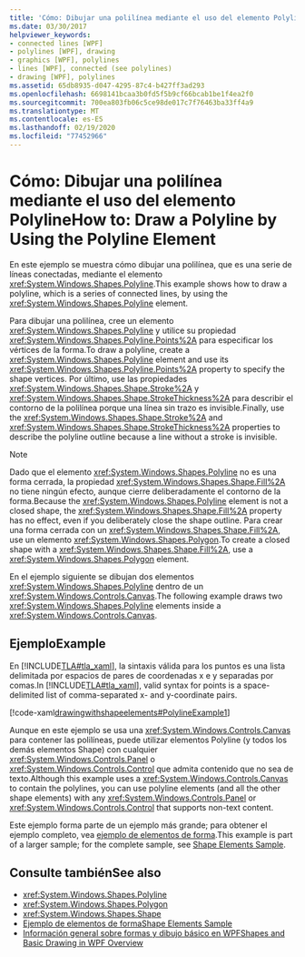 ```yaml
---
title: 'Cómo: Dibujar una polilínea mediante el uso del elemento Polyline'
ms.date: 03/30/2017
helpviewer_keywords:
- connected lines [WPF]
- polylines [WPF], drawing
- graphics [WPF], polylines
- lines [WPF], connected (see polylines)
- drawing [WPF], polylines
ms.assetid: 65db8935-d047-4295-87c4-b427ff3ad293
ms.openlocfilehash: 6698141bcaa3b0fd5f5b9cf66bcab1be1f4ea2f0
ms.sourcegitcommit: 700ea803fb06c5ce98de017c7f76463ba33ff4a9
ms.translationtype: MT
ms.contentlocale: es-ES
ms.lasthandoff: 02/19/2020
ms.locfileid: "77452966"
---
```

# <a name="how-to-draw-a-polyline-by-using-the-polyline-element"></a><span data-ttu-id="bcbef-102">Cómo: Dibujar una polilínea mediante el uso del elemento Polyline</span><span class="sxs-lookup"><span data-stu-id="bcbef-102">How to: Draw a Polyline by Using the Polyline Element</span></span>
<span data-ttu-id="bcbef-103">En este ejemplo se muestra cómo dibujar una polilínea, que es una serie de líneas conectadas, mediante el elemento <xref:System.Windows.Shapes.Polyline>.</span><span class="sxs-lookup"><span data-stu-id="bcbef-103">This example shows how to draw a polyline, which is a series of connected lines, by using the <xref:System.Windows.Shapes.Polyline> element.</span></span>  
  
 <span data-ttu-id="bcbef-104">Para dibujar una polilínea, cree un elemento <xref:System.Windows.Shapes.Polyline> y utilice su propiedad <xref:System.Windows.Shapes.Polyline.Points%2A> para especificar los vértices de la forma.</span><span class="sxs-lookup"><span data-stu-id="bcbef-104">To draw a polyline, create a <xref:System.Windows.Shapes.Polyline> element and use its <xref:System.Windows.Shapes.Polyline.Points%2A> property to specify the shape vertices.</span></span> <span data-ttu-id="bcbef-105">Por último, use las propiedades <xref:System.Windows.Shapes.Shape.Stroke%2A> y <xref:System.Windows.Shapes.Shape.StrokeThickness%2A> para describir el contorno de la polilínea porque una línea sin trazo es invisible.</span><span class="sxs-lookup"><span data-stu-id="bcbef-105">Finally, use the <xref:System.Windows.Shapes.Shape.Stroke%2A> and <xref:System.Windows.Shapes.Shape.StrokeThickness%2A> properties to describe the polyline outline because a line without a stroke is invisible.</span></span>  
  
> [!NOTE]
> <span data-ttu-id="bcbef-106">Dado que el elemento <xref:System.Windows.Shapes.Polyline> no es una forma cerrada, la propiedad <xref:System.Windows.Shapes.Shape.Fill%2A> no tiene ningún efecto, aunque cierre deliberadamente el contorno de la forma.</span><span class="sxs-lookup"><span data-stu-id="bcbef-106">Because the <xref:System.Windows.Shapes.Polyline> element is not a closed shape, the <xref:System.Windows.Shapes.Shape.Fill%2A> property has no effect, even if you deliberately close the shape outline.</span></span> <span data-ttu-id="bcbef-107">Para crear una forma cerrada con un <xref:System.Windows.Shapes.Shape.Fill%2A>, use un elemento <xref:System.Windows.Shapes.Polygon>.</span><span class="sxs-lookup"><span data-stu-id="bcbef-107">To create a closed shape with a <xref:System.Windows.Shapes.Shape.Fill%2A>, use a <xref:System.Windows.Shapes.Polygon> element.</span></span>  
  
 <span data-ttu-id="bcbef-108">En el ejemplo siguiente se dibujan dos elementos <xref:System.Windows.Shapes.Polyline> dentro de un <xref:System.Windows.Controls.Canvas>.</span><span class="sxs-lookup"><span data-stu-id="bcbef-108">The following example draws two <xref:System.Windows.Shapes.Polyline> elements inside a <xref:System.Windows.Controls.Canvas>.</span></span>  
  
## <a name="example"></a><span data-ttu-id="bcbef-109">Ejemplo</span><span class="sxs-lookup"><span data-stu-id="bcbef-109">Example</span></span>  
 <span data-ttu-id="bcbef-110">En [!INCLUDE[TLA#tla_xaml](../../../../includes/tlasharptla-xaml-md.md)], la sintaxis válida para los puntos es una lista delimitada por espacios de pares de coordenadas x e y separadas por comas.</span><span class="sxs-lookup"><span data-stu-id="bcbef-110">In [!INCLUDE[TLA#tla_xaml](../../../../includes/tlasharptla-xaml-md.md)], valid syntax for points is a space-delimited list of comma-separated x- and y-coordinate pairs.</span></span>  
  
 [!code-xaml[drawingwithshapeelements#PolylineExample1](~/samples/snippets/csharp/VS_Snippets_Wpf/DrawingWithShapeElements/CS/polylineexample.xaml#polylineexample1)]  
  
 <span data-ttu-id="bcbef-111">Aunque en este ejemplo se usa una <xref:System.Windows.Controls.Canvas> para contener las polilíneas, puede utilizar elementos Polyline (y todos los demás elementos Shape) con cualquier <xref:System.Windows.Controls.Panel> o <xref:System.Windows.Controls.Control> que admita contenido que no sea de texto.</span><span class="sxs-lookup"><span data-stu-id="bcbef-111">Although this example uses a <xref:System.Windows.Controls.Canvas> to contain the polylines, you can use polyline elements (and all the other shape elements) with any <xref:System.Windows.Controls.Panel> or <xref:System.Windows.Controls.Control> that supports non-text content.</span></span>  
  
 <span data-ttu-id="bcbef-112">Este ejemplo forma parte de un ejemplo más grande; para obtener el ejemplo completo, vea [ejemplo de elementos de forma](https://github.com/Microsoft/WPF-Samples/tree/master/Graphics/ShapeElements).</span><span class="sxs-lookup"><span data-stu-id="bcbef-112">This example is part of a larger sample; for the complete sample, see [Shape Elements Sample](https://github.com/Microsoft/WPF-Samples/tree/master/Graphics/ShapeElements).</span></span>  
  
## <a name="see-also"></a><span data-ttu-id="bcbef-113">Consulte también</span><span class="sxs-lookup"><span data-stu-id="bcbef-113">See also</span></span>

- <xref:System.Windows.Shapes.Polyline>
- <xref:System.Windows.Shapes.Polygon>
- <xref:System.Windows.Shapes.Shape>
- [<span data-ttu-id="bcbef-114">Ejemplo de elementos de forma</span><span class="sxs-lookup"><span data-stu-id="bcbef-114">Shape Elements Sample</span></span>](https://github.com/Microsoft/WPF-Samples/tree/master/Graphics/ShapeElements)
- [<span data-ttu-id="bcbef-115">Información general sobre formas y dibujo básico en WPF</span><span class="sxs-lookup"><span data-stu-id="bcbef-115">Shapes and Basic Drawing in WPF Overview</span></span>](shapes-and-basic-drawing-in-wpf-overview.md)
